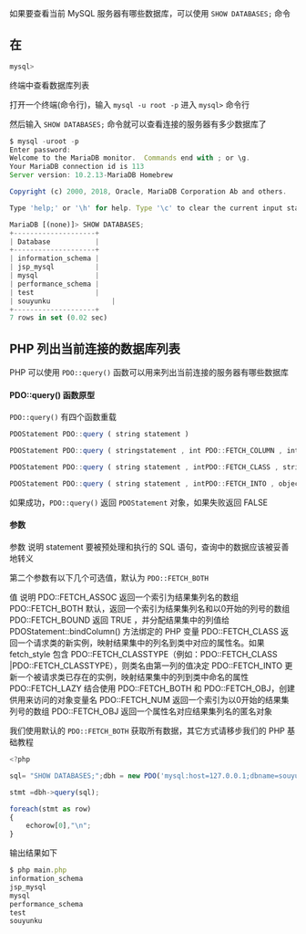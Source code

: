 

如果要查看当前 MySQL 服务器有哪些数据库，可以使用 `SHOW DATABASES;` 命令

## 在

```js 
mysql>
```
终端中查看数据库列表

打开一个终端(命令行)，输入 `mysql -u root -p` 进入 `mysql>` 命令行

然后输入 `SHOW DATABASES;` 命令就可以查看连接的服务器有多少数据库了
```js 
$ mysql -uroot -p
Enter password: 
Welcome to the MariaDB monitor.  Commands end with ; or \g.
Your MariaDB connection id is 113
Server version: 10.2.13-MariaDB Homebrew

Copyright (c) 2000, 2018, Oracle, MariaDB Corporation Ab and others.

Type 'help;' or '\h' for help. Type '\c' to clear the current input statement.

MariaDB [(none)]> SHOW DATABASES;
+--------------------+
| Database           |
+--------------------+
| information_schema |
| jsp_mysql          |
| mysql              |
| performance_schema |
| test               |
| souyunku               |
+--------------------+
7 rows in set (0.02 sec)
```

## PHP 列出当前连接的数据库列表

PHP 可以使用 `PDO::query()` 函数可以用来列出当前连接的服务器有哪些数据库

#### PDO::query() 函数原型

`PDO::query()` 有四个函数重载
```js 
PDOStatement PDO::query ( string statement )

PDOStatement PDO::query ( stringstatement , int PDO::FETCH_COLUMN , intcolno )

PDOStatement PDO::query ( string statement , intPDO::FETCH_CLASS , string classname , arrayctorargs )

PDOStatement PDO::query ( string statement , intPDO::FETCH_INTO , object $object )
```

如果成功，`PDO::query()` 返回 `PDOStatement` 对象，如果失败返回 FALSE

#### 参数

参数 说明 statement 要被预处理和执行的 SQL 语句，查询中的数据应该被妥善地转义

第二个参数有以下几个可选值，默认为 `PDO::FETCH_BOTH`

值 说明 PDO::FETCH_ASSOC 返回一个索引为结果集列名的数组 PDO::FETCH_BOTH 默认，返回一个索引为结果集列名和以0开始的列号的数组 PDO::FETCH_BOUND 返回 TRUE ，并分配结果集中的列值给 PDOStatement::bindColumn() 方法绑定的 PHP 变量 PDO::FETCH_CLASS 返回一个请求类的新实例，映射结果集中的列名到类中对应的属性名。如果 fetch_style 包含 PDO::FETCH_CLASSTYPE（例如：PDO::FETCH_CLASS |PDO::FETCH_CLASSTYPE），则类名由第一列的值决定 PDO::FETCH_INTO 更新一个被请求类已存在的实例，映射结果集中的列到类中命名的属性 PDO::FETCH_LAZY 结合使用 PDO::FETCH_BOTH 和 PDO::FETCH_OBJ，创建供用来访问的对象变量名 PDO::FETCH_NUM 返回一个索引为以0开始的结果集列号的数组 PDO::FETCH_OBJ 返回一个属性名对应结果集列名的匿名对象

我们使用默认的 `PDO::FETCH_BOTH` 获取所有数据，其它方式请移步我们的 PHP 基础教程

```js 
<?php 

sql= "SHOW DATABASES;";dbh = new PDO('mysql:host=127.0.0.1;dbname=souyunku', 'root', '');    

stmt =dbh->query(sql);

foreach(stmt as row)
{
    echorow[0],"\n";
}
```

输出结果如下

```js 
$ php main.php
information_schema
jsp_mysql
mysql
performance_schema
test
souyunku
```




